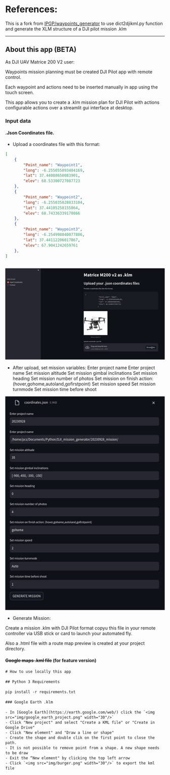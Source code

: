 # References:

This is a fork  from [IPGP/waypoints_generator](https://github.com/IPGP/waypoints_generator) to use dict2djikml.py function and generate the XLM structure of a DJI pilot mission .klm

---

## About this app (BETA)

As DJI UAV Matrice 200 V2 user:

Waypoints mission planning must be created DJI Pilot app with remote control.

Each waypoint and actions need to be inserted manually in app using the touch screen.

This app allows you to create a .klm mission plan for DJI Pilot with actions configurable actions over a streamlit gui interface at desktop.

### Input data

#### .Json Coordinates file.

- Upload a coordinates file with this format:

```json
[
    {
        "Point_name": "Waypoint1",
        "long": -6.255055093404169,
        "lat": 37.44088650083901,
        "elev": 68.53300727087723
    },
    {
        "Point_name": "Waypoint2",
        "long": -6.255035028833104,
        "lat": 37.44105258155864,
        "elev": 68.74336339170866
    },
    {
        "Point_name": "Waypoint3",
        "long": -6.254998040077886,
        "lat": 37.44112206017867,
        "elev": 67.9041242659761
    },
]
  
```

![Input coordinates (.json file)](./img/Input_coordinates.png)

- After upload, set mission variables:
    Enter project name
    Enter project name
    Set mission altitude
    Set mission gimbal inclinations
    Set mission heading
    Set mission number of photos
    Set mission on finish action: (hover,gohome,autoland,gofirstpoint)
    Set mission speed
    Set mission turnmode
    Set mission time before shoot

![Set mission inputs](img/Mission_inputs.png)

- Generate Mission:

Create a mission .klm with DJI Pilot format copyu this file in your remote controller via USB stick or card to launch your automated fly.

Also a .html file with a route map preview is created at your project directory.

#### __~~Google maps .kml file~~__ (for feature version)

```
# How to use locally this app

## Python 3 Requirements

pip install -r requirements.txt

### Google Earth .klm

- In [Google Earth](https://earth.google.com/web/) click the `<img src="img/google_earth_project.png" width="30"/>`
- Click "New project" and select "Create a KML file" or "Create in Google Drive"
- Click "New element" and "Draw a line or shape"
- Create the shape and double clik on the first point to close the path.
- It is not possible to remove point from a shape. A new shape needs to be draw
- Exit the “New element" by clicking the top left arrow
- Click `<img src="img/burger.png" width="30"/>` to export the kml file
```

